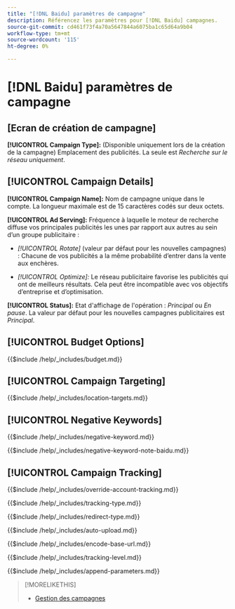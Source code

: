 ```yaml
---
title: "[!DNL Baidu] paramètres de campagne"
description: Référencez les paramètres pour [!DNL Baidu] campagnes.
source-git-commit: cd461f73f4a70a5647844a6075ba1c65d64a9b04
workflow-type: tm+mt
source-wordcount: '115'
ht-degree: 0%

---
```


# [!DNL Baidu] paramètres de campagne

## \[Ecran de création de campagne\]

**[!UICONTROL Campaign Type]:** (Disponible uniquement lors de la création de la campagne) Emplacement des publicités. La seule est *Recherche sur le réseau uniquement*.

## [!UICONTROL Campaign Details]

**[!UICONTROL Campaign Name]:** Nom de campagne unique dans le compte. La longueur maximale est de 15 caractères codés sur deux octets.

**[!UICONTROL Ad Serving]:**
Fréquence à laquelle le moteur de recherche diffuse vos principales publicités les unes par rapport aux autres au sein d’un groupe publicitaire :

* *[!UICONTROL Rotate]* (valeur par défaut pour les nouvelles campagnes) : Chacune de vos publicités a la même probabilité d’entrer dans la vente aux enchères.

* *[!UICONTROL Optimize]:*  Le réseau publicitaire favorise les publicités qui ont de meilleurs résultats. Cela peut être incompatible avec vos objectifs d’entreprise et d’optimisation.

**[!UICONTROL Status]:** Etat d&#39;affichage de l&#39;opération : *Principal* ou *En pause*. La valeur par défaut pour les nouvelles campagnes publicitaires est *Principal*.

## [!UICONTROL Budget Options]

<!-- **[!UICONTROL Budget]:** -->

{{$include /help/_includes/budget.md}}

## [!UICONTROL Campaign Targeting]

<!-- **[!UICONTROL Location Targets]:** -->

{{$include /help/_includes/location-targets.md}}

## [!UICONTROL Negative Keywords]

<!-- **[!UICONTROL Campaign Negative Keywords]:** -->

{{$include /help/_includes/negative-keyword.md}}

<!-- Note for **[!UICONTROL Campaign Negative Keywords]:** -->

{{$include /help/_includes/negative-keyword-note-baidu.md}}

## [!UICONTROL Campaign Tracking]

<!-- **[!UICONTROL Override Account Tracking]:** -->

{{$include /help/_includes/override-account-tracking.md}}

<!-- **[!UICONTROL Tracking Type]:** -->

{{$include /help/_includes/tracking-type.md}}

<!-- **[!UICONTROL Redirect Type]:** -->

{{$include /help/_includes/redirect-type.md}}

<!-- **[!UICONTROL Auto Upload]:** -->

{{$include /help/_includes/auto-upload.md}}

<!-- **[!UICONTROL Encode Base URL]:** -->

{{$include /help/_includes/encode-base-url.md}}

<!-- **[!UICONTROL Tracking Level]:** -->

{{$include /help/_includes/tracking-level.md}}

<!-- **[!UICONTROL Append Parameters]:** -->

{{$include /help/_includes/append-parameters.md}}

>[!MORELIKETHIS]
>
>* [Gestion des campagnes](/help/search-social-commerce/campaign-management/campaigns/campaign-manage.md)

